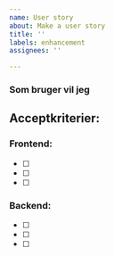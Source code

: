 ```yaml
---
name: User story
about: Make a user story
title: ''
labels: enhancement
assignees: ''

---
```


### Som bruger vil jeg

## Acceptkriterier:
### Frontend:
- [ ] 
- [ ] 
- [ ]
### Backend:
- [ ] 
- [ ] 
- [ ]
